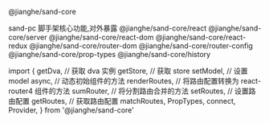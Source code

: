 @jianghe/sand-core

sand-pc 脚手架核心功能,对外暴露
@jianghe/sand-core/react
@jianghe/sand-core/server
@jianghe/sand-core/react-dom
@jianghe/sand-core/react-redux
@jianghe/sand-core/router-dom
@jianghe/sand-core/router-config
@jianghe/sand-core/prop-types
@jianghe/sand-core/history

import {
getDva, // 获取 dva 实例
getStore, // 获取 store
setModel, // 设置 model
async, // 动态初始组件的方法
renderRoutes, // 将路由配置转换为 react-router4 组件的方法
sumRouter, // 将分割路由合并的方法
setRoutes, // 设置路由配置
getRoutes, // 获取路由配置
matchRoutes,
PropTypes,
connect,
Provider,
} from '@jianghe/sand-core'
